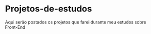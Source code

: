 # Projetos-de-estudos
Aqui serão postados os projetos que farei durante meu estudos sobre Front-End
